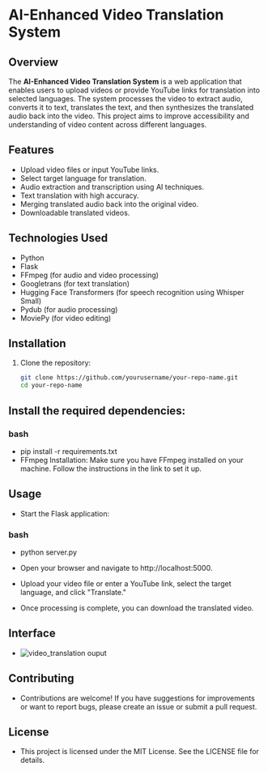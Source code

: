 # AI-Enhanced Video Translation System

## Overview

The **AI-Enhanced Video Translation System** is a web application that enables users to upload videos or provide YouTube links for translation into selected languages. The system processes the video to extract audio, converts it to text, translates the text, and then synthesizes the translated audio back into the video. This project aims to improve accessibility and understanding of video content across different languages.

## Features

- Upload video files or input YouTube links.
- Select target language for translation.
- Audio extraction and transcription using AI techniques.
- Text translation with high accuracy.
- Merging translated audio back into the original video.
- Downloadable translated videos.

## Technologies Used

- Python
- Flask
- FFmpeg (for audio and video processing)
- Googletrans (for text translation)
- Hugging Face Transformers (for speech recognition using Whisper Small)
- Pydub (for audio processing)
- MoviePy (for video editing)

## Installation

1. Clone the repository:

   ```bash
   git clone https://github.com/yourusername/your-repo-name.git
   cd your-repo-name

## Install the required dependencies:

### bash
- pip install -r requirements.txt
- FFmpeg Installation: Make sure you have FFmpeg installed on your machine. Follow the instructions in the link to set it up.

## Usage
- Start the Flask application:

### bash
- python server.py
- Open your browser and navigate to http://localhost:5000.

- Upload your video file or enter a YouTube link, select the target language, and click "Translate."

- Once processing is complete, you can download the translated video.
## Interface
- ![video_translation ouput](https://github.com/user-attachments/assets/b929aafa-2abd-4f54-ae3e-48b82891315d)


## Contributing
- Contributions are welcome! If you have suggestions for improvements or want to report bugs, please create an issue or submit a pull request.

## License
- This project is licensed under the MIT License. See the LICENSE file for details.
